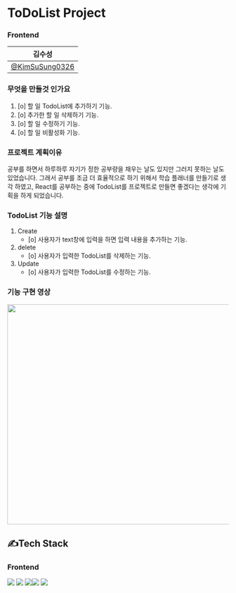 # ToDoList Project

### Frontend
| 김수성                                             |         
|---------------------------------------------------|
| [@KimSuSung0326](https://github.com/KimSuSung0326)|

### 무엇을 만들것 인가요
1. [o] 할 일 TodoList에 추가하기 기능.
2. [o] 추가한 할 일 삭제하기 기능.
3. [o] 할 일 수정하기 기능.
4. [o] 할 일 비활성화 기능.

### 프로젝트 계획이유
공부를 하면서 하루하루 자기가 정한 공부량을 채우는 날도 있지만 그러지 못하는 날도 있었습니다.
그래서 공부를 조금 더 효율적으로 하기 위해서 학습 플래너를 만들기로 생각 하였고, React를 공부하는
중에 TodoList를 프로젝트로 만들면 좋겠다는 생각에 기획을 하게 되었습니다.

### TodoList 기능 설명
1. Create
    + [o] 사용자가 text창에 입력을 하면 입력 내용을 추가하는 기능.
2. delete
    + [o] 사용자가 입력한 TodoList를 삭제하는 기능.
3. Update 
    + [o] 사용자가 입력한 TodoList를 수정하는 기능.
### 기능 구현 영상
<img src= "https://github.com/KimSuSung0326/helloworld/assets/125198053/7fecf56d-1fd1-456a-832d-7c47832d9543" width= "700px" height = "500px">

## ✍Tech Stack
### Frontend
<img src="https://img.shields.io/badge/Javascript-F7DF1E?style=for-the-badge&logo=javascript&logoColor=white"> <img src="https://img.shields.io/badge/React-61DAFB?style=for-the-badge&logo=React&logoColor=white"> <img src="https://img.shields.io/badge/Html-E34F26?style=for-the-badge&logo=Html5&logoColor=white"><img src ="https://img.shields.io/badge/CSS3-1572B6?style=for-the-badge&logo=css3&logoColor=white" > <img src ="https://img.shields.io/badge/jotai-black?style=for-the-badge&logo=jotai&logoColor=white"> 
